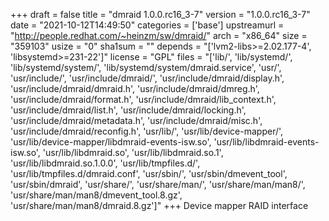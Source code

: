 +++
draft = false
title = "dmraid 1.0.0.rc16_3-7"
version = "1.0.0.rc16_3-7"
date = "2021-10-12T14:49:50"
categories = ['base']
upstreamurl = "http://people.redhat.com/~heinzm/sw/dmraid/"
arch = "x86_64"
size = "359103"
usize = "0"
sha1sum = ""
depends = "['lvm2-libs>=2.02.177-4', 'libsystemd>=231-22']"
license = "GPL"
files = "['lib/', 'lib/systemd/', 'lib/systemd/system/', 'lib/systemd/system/dmraid.service', 'usr/', 'usr/include/', 'usr/include/dmraid/', 'usr/include/dmraid/display.h', 'usr/include/dmraid/dmraid.h', 'usr/include/dmraid/dmreg.h', 'usr/include/dmraid/format.h', 'usr/include/dmraid/lib_context.h', 'usr/include/dmraid/list.h', 'usr/include/dmraid/locking.h', 'usr/include/dmraid/metadata.h', 'usr/include/dmraid/misc.h', 'usr/include/dmraid/reconfig.h', 'usr/lib/', 'usr/lib/device-mapper/', 'usr/lib/device-mapper/libdmraid-events-isw.so', 'usr/lib/libdmraid-events-isw.so', 'usr/lib/libdmraid.so', 'usr/lib/libdmraid.so.1', 'usr/lib/libdmraid.so.1.0.0', 'usr/lib/tmpfiles.d/', 'usr/lib/tmpfiles.d/dmraid.conf', 'usr/sbin/', 'usr/sbin/dmevent_tool', 'usr/sbin/dmraid', 'usr/share/', 'usr/share/man/', 'usr/share/man/man8/', 'usr/share/man/man8/dmevent_tool.8.gz', 'usr/share/man/man8/dmraid.8.gz']"
+++
Device mapper RAID interface